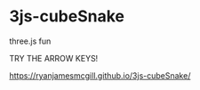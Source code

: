 # 3js-cubeSnake
three.js fun

TRY THE ARROW KEYS!

https://ryanjamesmcgill.github.io/3js-cubeSnake/
